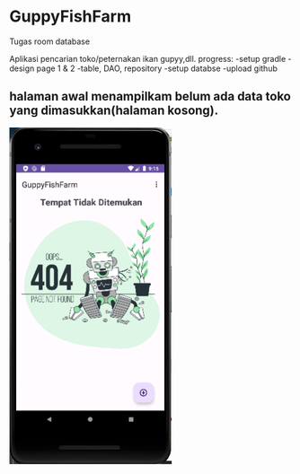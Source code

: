 # GuppyFishFarm
 Tugas room database

 Aplikasi pencarian toko/peternakan ikan gupyy,dll.
 progress:
  -setup gradle
  -design page 1 & 2
  -table, DAO, repository
  -setup databse
  -upload github
 
## halaman awal menampilkam belum ada data toko yang dimasukkan(halaman kosong).

<img src="https://github.com/BintangAinurrohmad/GuppyFishFarm/blob/main/Capture.PNG" weight="300" height="600">
